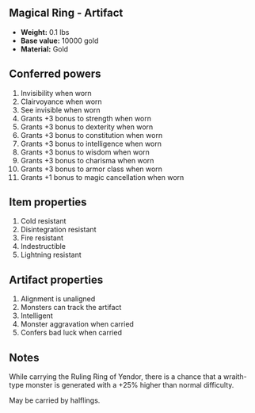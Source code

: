 ## Magical Ring - Artifact

- **Weight:**                 0.1 lbs
- **Base value:**             10000 gold
- **Material:**               Gold

## Conferred powers
1. Invisibility when worn
2. Clairvoyance when worn
3. See invisible when worn
4. Grants +3 bonus to strength when worn
5. Grants +3 bonus to dexterity when worn
6. Grants +3 bonus to constitution when worn
7. Grants +3 bonus to intelligence when worn
8. Grants +3 bonus to wisdom when worn
9. Grants +3 bonus to charisma when worn
10. Grants +3 bonus to armor class when worn
11. Grants +1 bonus to magic cancellation when worn

## Item properties
1. Cold resistant
2. Disintegration resistant
3. Fire resistant
4. Indestructible
5. Lightning resistant

## Artifact properties
1. Alignment is unaligned
2. Monsters can track the artifact
3. Intelligent
4. Monster aggravation when carried
5. Confers bad luck when carried

## Notes
While carrying the Ruling Ring of Yendor, there is a chance that a wraith-type monster is generated with a +25% higher than normal difficulty.

May be carried by halflings.